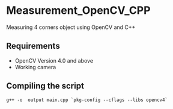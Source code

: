 # Measurement_OpenCV_CPP
Measuring 4 corners object using OpenCV and C++

## Requirements

- OpenCV Version 4.0 and above
- Working camera

## Compiling the script

``` 
g++ -o  output main.cpp `pkg-config --cflags --libs opencv4`
```
